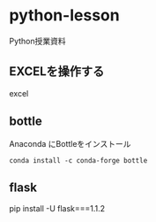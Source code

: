 # python-lesson
Python授業資料  

## EXCELを操作する
excel  

## bottle
Anaconda にBottleをインストール  
```
conda install -c conda-forge bottle
```

## flask
pip install -U flask===1.1.2